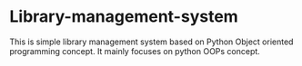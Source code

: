 # Library-management-system
This is simple library management system based on Python Object oriented programming concept. It mainly focuses on python OOPs concept. 

